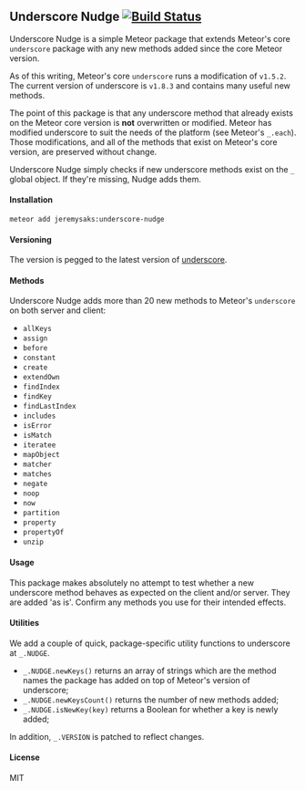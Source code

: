 ## Underscore Nudge [![Build Status](https://travis-ci.org/JeremySaks/underscore-nudge.svg?branch=master)](https://travis-ci.org/JeremySaks/underscore-nudge)

Underscore Nudge is a simple Meteor package that extends Meteor's core `underscore` package with any new methods added since the core Meteor version.

As of this writing, Meteor's core `underscore` runs a modification of `v1.5.2`. The current version of underscore is `v1.8.3` and contains many useful new methods.

The point of this package is that any underscore method that already exists on the Meteor core version is **not** overwritten or modified. Meteor has modified underscore to suit the needs of the platform (see Meteor's `_.each`). Those modifications, and all of the methods that exist on Meteor's core version, are preserved without change.

Underscore Nudge simply checks if new underscore methods exist on the `_` global object. If they're missing, Nudge adds them.

#### Installation

`meteor add jeremysaks:underscore-nudge`

#### Versioning

The version is pegged to the latest version of [underscore](https://github.com/jashkenas/underscore).

#### Methods

Underscore Nudge adds more than 20 new methods to Meteor's `underscore` on both server and client:

* `allKeys`
* `assign`
* `before`
* `constant`
* `create`
* `extendOwn`
* `findIndex`
* `findKey`
* `findLastIndex`
* `includes`
* `isError`
* `isMatch`
* `iteratee`
* `mapObject`
* `matcher`
* `matches`
* `negate`
* `noop`
* `now`
* `partition`
* `property`
* `propertyOf`
* `unzip`

#### Usage

This package makes absolutely no attempt to test whether a new underscore method behaves as expected on the client and/or server. They are added 'as is'. Confirm any methods you use for their intended effects.

#### Utilities

We add a couple of quick, package-specific utility functions to underscore at `_.NUDGE`.
*  `_.NUDGE.newKeys()` returns an array of strings which are the method names the package has added on top of Meteor's version of underscore;
*  `_.NUDGE.newKeysCount()` returns the number of new methods added;
*  `_.NUDGE.isNewKey(key)` returns a Boolean for whether a key is newly added;

In addition, `_.VERSION` is patched to reflect changes.

#### License

MIT